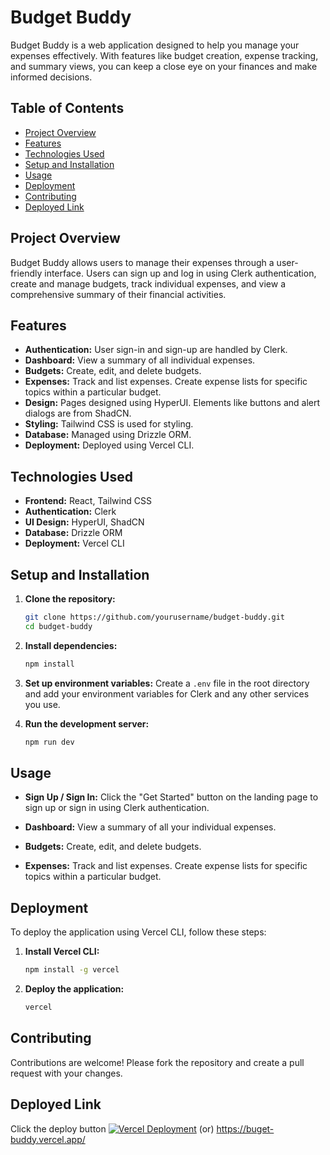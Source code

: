 # Budget Buddy

Budget Buddy is a web application designed to help you manage your expenses effectively. With features like budget creation, expense tracking, and summary views, you can keep a close eye on your finances and make informed decisions.

## Table of Contents

- [Project Overview](#project-overview)
- [Features](#features)
- [Technologies Used](#technologies-used)
- [Setup and Installation](#setup-and-installation)
- [Usage](#usage)
- [Deployment](#deployment)
- [Contributing](#contributing)
- [Deployed Link](#deployed-link)

## Project Overview

Budget Buddy allows users to manage their expenses through a user-friendly interface. Users can sign up and log in using Clerk authentication, create and manage budgets, track individual expenses, and view a comprehensive summary of their financial activities.

## Features

- **Authentication:** User sign-in and sign-up are handled by Clerk.
- **Dashboard:** View a summary of all individual expenses.
- **Budgets:** Create, edit, and delete budgets.
- **Expenses:** Track and list expenses. Create expense lists for specific topics within a particular budget.
- **Design:** Pages designed using HyperUI. Elements like buttons and alert dialogs are from ShadCN.
- **Styling:** Tailwind CSS is used for styling.
- **Database:** Managed using Drizzle ORM.
- **Deployment:** Deployed using Vercel CLI.

## Technologies Used

- **Frontend:** React, Tailwind CSS
- **Authentication:** Clerk
- **UI Design:** HyperUI, ShadCN
- **Database:** Drizzle ORM
- **Deployment:** Vercel CLI

## Setup and Installation

1. **Clone the repository:**
   ```bash
   git clone https://github.com/yourusername/budget-buddy.git
   cd budget-buddy
   ```

2. **Install dependencies:**
   ```bash
   npm install
   ```

3. **Set up environment variables:**
   Create a `.env` file in the root directory and add your environment variables for Clerk and any other services you use.

4. **Run the development server:**
   ```bash
   npm run dev
   ```

## Usage

- **Sign Up / Sign In:**
  Click the "Get Started" button on the landing page to sign up or sign in using Clerk authentication.

- **Dashboard:**
  View a summary of all your individual expenses.

- **Budgets:**
  Create, edit, and delete budgets.

- **Expenses:**
  Track and list expenses. Create expense lists for specific topics within a particular budget.

## Deployment

To deploy the application using Vercel CLI, follow these steps:

1. **Install Vercel CLI:**
   ```bash
   npm install -g vercel
   ```

2. **Deploy the application:**
   ```bash
   vercel
   ```

## Contributing

Contributions are welcome! Please fork the repository and create a pull request with your changes.

## Deployed Link
Click the deploy button
[![Vercel Deployment](https://vercel.com/button)](https://buget-buddy.vercel.app/)
(or)
https://buget-buddy.vercel.app/

